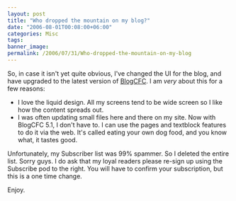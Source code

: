 ```yaml
---
layout: post
title: "Who dropped the mountain on my blog?"
date: "2006-08-01T00:08:00+06:00"
categories: Misc 
tags: 
banner_image: 
permalink: /2006/07/31/Who-dropped-the-mountain-on-my-blog
---
```


So, in case it isn't yet quite obvious, I've changed the UI for the blog, and have upgraded to the latest version of <a href="http://www.blogcfc.com">BlogCFC</a>. I am <i>very</i> about this for a few reasons:

<ul>
<li>I love the liquid design. All my screens tend to be wide screen so I like how the content spreads out.
<li>I was often updating small files here and there on my site. Now with BlogCFC 5.1, I don't have to. I can use the pages and textblock features to do it via the web. It's called eating your own dog food, and you know what, it tastes good.
</ul>

Unfortunately, my Subscriber list was 99% spammer. So I deleted the entire list. Sorry guys. I do ask that my loyal readers please re-sign up using the Subscribe pod to the right. You will have to confirm your subscription, but this is a one time change.

Enjoy.
